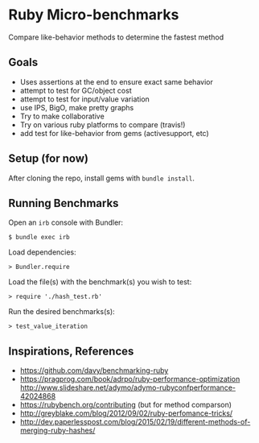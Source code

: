 # Ruby Micro-benchmarks

Compare like-behavior methods to determine the fastest method

## Goals

* Uses assertions at the end to ensure exact same behavior
* attempt to test for GC/object cost
* attempt to test for input/value variation
* use IPS, BigO, make pretty graphs
* Try to make collaborative
* Try on various ruby platforms to compare (travis!)
* add test for like-behavior from gems (activesupport, etc)

## Setup (for now)


After cloning the repo, install gems with `bundle install`.

## Running Benchmarks

Open an `irb` console with Bundler:

```
$ bundle exec irb
```

Load dependencies:

```
> Bundler.require
```

Load the file(s) with the benchmark(s) you wish to test:

```
> require './hash_test.rb'
```

Run the desired benchmarks(s):

```
> test_value_iteration
```

## Inspirations, References

* https://github.com/davy/benchmarking-ruby
* https://pragprog.com/book/adrpo/ruby-performance-optimization http://www.slideshare.net/adymo/adymo-rubyconfperformance-42024868
* https://rubybench.org/contributing (but for method comparson)
* http://greyblake.com/blog/2012/09/02/ruby-perfomance-tricks/
* http://dev.paperlesspost.com/blog/2015/02/19/different-methods-of-merging-ruby-hashes/

